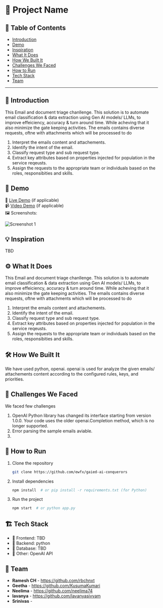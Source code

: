 # 🚀 Project Name

## 📌 Table of Contents
- [Introduction](#introduction)
- [Demo](#demo)
- [Inspiration](#inspiration)
- [What It Does](#what-it-does)
- [How We Built It](#how-we-built-it)
- [Challenges We Faced](#challenges-we-faced)
- [How to Run](#how-to-run)
- [Tech Stack](#tech-stack)
- [Team](#team)

---

## 🎯 Introduction
This Email and document triage chanllenge. This solution is to automate email classification & data extraction using Gen AI models/ LLMs, to improve effeiciency, accuracy & turn around time. While acheving that it also minimize the gate keeping activities. 
   The emails contains diverse requests, oftne with attachments which will be processed to do
   1) Interpret the emails content and attachements.
   2) Identify the intent of the email.
   3) Classify request type and sub request type.
   4) Extract key attributes based on properties injected for population in the service reqeusts.
   5) Assign the requests to the appropriate team or individuals based on the roles, responsibities and skills.
      

## 🎥 Demo
🔗 [Live Demo](#) (if applicable)  
📹 [Video Demo](#) (if applicable)  
🖼️ Screenshots:

![Screenshot 1](link-to-image)

## 💡 Inspiration
TBD

## ⚙️ What It Does

This Email and document triage chanllenge. This solution is to automate email classification & data extraction using Gen AI models/ LLMs, to improve effeiciency, accuracy & turn around time. While acheving that it also minimize the gate keeping activities. 
   The emails contains diverse requests, oftne with attachments which will be processed to do
   1) Interpret the emails content and attachements.
   2) Identify the intent of the email.
   3) Classify request type and sub request type.
   4) Extract key attributes based on properties injected for population in the service reqeusts.
   5) Assign the requests to the appropriate team or individuals based on the roles, responsibities and skills.

## 🛠️ How We Built It
We have used python, openai.
openai is used for analyze the given emails/ attachements content according to the configured rules, keys, and priorities.

## 🚧 Challenges We Faced
We faced few challenges
1) OpenAI Python library has changed its interface starting from version 1.0.0. Your code uses the older openai.Completion method, which is no longer supported.
2) Error parsing the sample emails aviable.
3) 

## 🏃 How to Run
1. Clone the repository  
   ```sh
   git clone https://github.com/ewfx/gaied-ai-conquerors
   ```
2. Install dependencies  
   ```sh
   npm install  # or pip install -r requirements.txt (for Python)
   ```
3. Run the project  
   ```sh
   npm start  # or python app.py
   ```

## 🏗️ Tech Stack
- 🔹 Frontend: TBD
- 🔹 Backend: python
- 🔹 Database: TBD
- 🔹 Other: OpenAI API

## 👥 Team
- **Ramesh CH** - https://github.com/rbchnxt
- **Geetha** - https://github.com/KusumaKumari
- **Neelima** - https://github.com/neelima74
- **lavanya** - https://github.com/lavanyasivvam
- **Srinivas** - 

